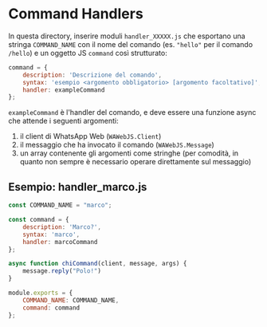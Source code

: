 # Command Handlers

In questa directory, inserire moduli `handler_XXXXX.js` che esportano una stringa `COMMAND_NAME` con il nome del comando (es. `"hello"` per il comando `/hello`) e un  oggetto JS `command` così strutturato:

```js
command = {
    description: 'Descrizione del comando',
    syntax: 'esempio <argomento obbligatorio> [argomento facoltativo]',
    handler: exampleCommand
};
```

`exampleCommand` è l'handler del comando, e deve essere una funzione async che attende i seguenti argomenti:

 1. il client di WhatsApp Web (`WAWebJS.Client`)
 2. il messaggio che ha invocato il comando (`WAWebJS.Message`)
 3. un array contenente gli argomenti come stringhe (per comodità, in quanto non sempre è necessario operare direttamente sul messaggio)

## Esempio: handler_marco.js

```js
const COMMAND_NAME = "marco";

const command = {
    description: 'Marco?',
    syntax: 'marco',
    handler: marcoCommand
};

async function chiCommand(client, message, args) {
    message.reply("Polo!")
}

module.exports = {
    COMMAND_NAME: COMMAND_NAME,
    command: command
};
```
